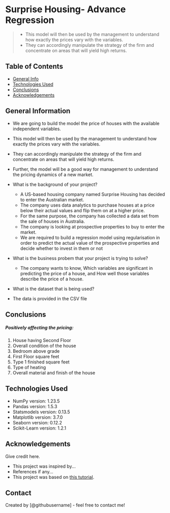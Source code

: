 # Surprise Housing- Advance Regression
> - This model will then be used by the management to understand how exactly the prices vary with the variables.
> - They can accordingly manipulate the strategy of the firm and concentrate on areas that will yield high returns.


## Table of Contents
* [General Info](#general-information)
* [Technologies Used](#technologies-used)
* [Conclusions](#conclusions)
* [Acknowledgements](#acknowledgements)

<!-- You can include any other section that is pertinent to your problem -->

## General Information
- We are going to build the model the price of houses with the available independent variables. 
- This model will then be used by  the management to understand how exactly the prices vary with the variables. 
- They can accordingly manipulate the strategy of the firm and concentrate on areas that will yield high returns.
- Further, the model will be a good way for management to understand the pricing dynamics of a new market.
- What is the background of your project?
    * A US-based housing company named Surprise Housing has decided to enter the Australian market. 
    * The company uses data analytics to purchase houses at a price below their actual values and flip them on at a higher price. 
    * For the same purpose, the company has collected a data set from the sale of houses in Australia. 
    * The company is looking at prospective properties to buy to enter the market. 
    * We are required to build a regression model using regularisation in order to predict the actual value of the prospective properties and decide whether to invest in them or not

- What is the business probem that your project is trying to solve?
  
  * The company wants to know, Which variables are significant in predicting the price of a house, and How well those variables describe the price of a house.

- What is the dataset that is being used?
* The data is provided in the CSV file

<!-- You don't have to answer all the questions - just the ones relevant to your project. -->

## Conclusions

##### Positively affecting the pricing:
1. House having Second Floor
2. Overall condition of the house
3. Bedroom above grade
4. First Floor square feet
5. Type 1 finished square feet
6. Type of heating
7. Overall material and finish of the house

<!-- You don't have to answer all the questions - just the ones relevant to your project. -->


## Technologies Used
- NumPy version: 1.23.5
- Pandas version: 1.5.3
- Statsmodels version: 0.13.5
- Matplotlib version: 3.7.0
- Seaborn version: 0.12.2
- Scikit-Learn version: 1.2.1

<!-- As the libraries versions keep on changing, it is recommended to mention the version of library used in this project -->

## Acknowledgements
Give credit here.
- This project was inspired by...
- References if any...
- This project was based on [this tutorial](https://www.example.com).


## Contact
Created by [@githubusername] - feel free to contact me!


<!-- Optional -->
<!-- ## License -->
<!-- This project is open source and available under the [... License](). -->

<!-- You don't have to include all sections - just the one's relevant to your project -->
